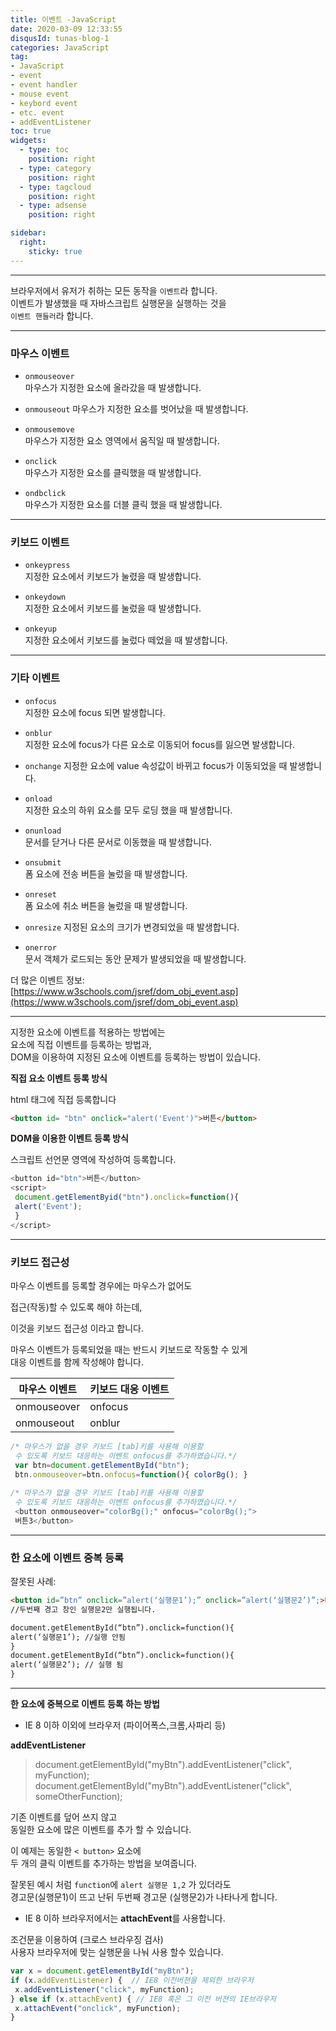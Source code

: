 ```yaml
---
title: 이벤트 -JavaScript
date: 2020-03-09 12:33:55
disqusId: tunas-blog-1
categories: JavaScript
tag: 
- JavaScript
- event
- event handler
- mouse event
- keybord event
- etc. event
- addEventListener
toc: true
widgets:
  - type: toc
    position: right
  - type: category
    position: right
  - type: tagcloud
    position: right
  - type: adsense
    position: right

sidebar:
  right:
    sticky: true
---
```


* * *

브라우저에서 유저가 취하는 모든 동작을 `이벤트`라 합니다.  
이벤트가 발생했을 때 자바스크립트 실행문을 실행하는 것을  
`이벤트 핸들러`라 합니다.

<!-- more -->

* * *

### 마우스 이벤트

*   `onmouseover`  
    마우스가 지정한 요소에 올라갔을 때 발생합니다.
    
*   `onmouseout`
    마우스가 지정한 요소를 벗어났을 때 발생합니다.
    
*   `onmousemove`  
    마우스가 지정한 요소 영역에서 움직일 때 발생합니다.
    
*   `onclick`  
    마우스가 지정한 요소를 클릭했을 때 발생합니다.
    
*   `ondbclick`  
    마우스가 지정한 요소를 더블 클릭 했을 때 발생합니다.
    

* * *

### 키보드 이벤트

*   `onkeypress`  
    지정한 요소에서 키보드가 눌렸을 때 발생합니다.
    
*   `onkeydown`  
    지정한 요소에서 키보드를 눌렀을 때 발생합니다.
    
*   `onkeyup`  
    지정한 요소에서 키보드를 눌렀다 떼었을 때 발생합니다.
    

* * *

### 기타 이벤트

*   `onfocus`  
    지정한 요소에 focus 되면 발생합니다.
    
*   `onblur`  
    지정한 요소에 focus가 다른 요소로 이동되어 focus를 잃으면 발생합니다.
    
*   `onchange`
    지정한 요소에 value 속성값이 바뀌고 focus가 이동되었을 때 발생합니다.
    
*   `onload`  
    지정한 요소의 하위 요소를 모두 로딩 했을 때 발생합니다.
    
*   `onunload`  
    문서를 닫거나 다른 문서로 이동했을 때 발생합니다.
    
*   `onsubmit`  
    폼 요소에 전송 버튼을 눌렀을 때 발생합니다.
    
*   `onreset`  
    폼 요소에 취소 버튼을 눌렀을 때 발생합니다.
    
*   `onresize` 
    지정된 요소의 크기가 변경되었을 때 발생합니다.
    
*   `onerror`  
    문서 객체가 로드되는 동안 문제가 발생되었을 때 발생합니다.
    

더 많은 이벤트 정보:  
[https://www.w3schools.com/jsref/dom_obj_event.asp](https://www.w3schools.com/jsref/dom_obj_event.asp)

* * *

지정한 요소에 이벤트를 적용하는 방법에는  
요소에 직접 이벤트를 등록하는 방법과,  
DOM을 이용하여 지정된 요소에 이벤트를 등록하는 방법이 있습니다.

**직접 요소 이벤트 등록 방식**

html 태그에 직접 등록합니다

```html
<button id= "btn" onclick="alert('Event')">버튼</button>  
```

**DOM을 이용한 이벤트 등록 방식**

스크립트 선언문 영역에 작성하여 등록합니다.

```js
<button id="btn">버튼</button>  
<script>  
 document.getElementByid("btn").onclick=function(){  
 alert('Event');  
 }  
</script>  
```

* * *

### 키보드 접근성

마우스 이벤트를 등록할 경우에는 마우스가 없어도

접근(작동)할 수 있도록 해야 하는데,

이것을 키보드 접근성 이라고 합니다.

마우스 이벤트가 등록되었을 때는 반드시 키보드로 작동할 수 있게  
대응 이벤트를 함께 작성해야 합니다.

| 마우스 이벤트 | 키보드 대응 이벤트 |
|---------------|--------------------|
| onmouseover   | onfocus            |
| onmouseout    | onblur             |


```js 예시
/* 마우스가 없을 경우 키보드 [tab]키를 사용해 이용할  
 수 있도록 키보드 대응하는 이벤트 onfocus를 추가하였습니다.*/  
 var btn=document.getElementById("btn");  
 btn.onmouseover=btn.onfocus=function(){ colorBg(); }  
  
/* 마우스가 없을 경우 키보드 [tab]키를 사용해 이용할  
 수 있도록 키보드 대응하는 이벤트 onfocus를 추가하였습니다.*/  
 <button onmouseover="colorBg();" onfocus="colorBg();">  
 버튼3</button>  
```

* * *

### 한 요소에 이벤트 중복 등록

잘못된 사례:

```html
<button id=”btn” onclick=”alert(‘실행문1’);” onclick=”alert(‘실행문2’)”;>버튼  
//두번째 경고 창인 실행문2만 실행됩니다.

document.getElementById(“btn”).onclick=function(){  
alert(‘실행문1’); //실행 안됨  
}  
document.getElementById(“btn”).onclick=function(){  
alert(‘실행문2’); // 실행 됨  
}
```

* * *

**한 요소에 중복으로 이벤트 등록 하는 방법**

*   IE 8 이하 이외에 브라우저 (파이어폭스,크롬,사파리 등)

**addEventListener**

>document.getElementById("myBtn").addEventListener("click", myFunction);
document.getElementById("myBtn").addEventListener("click", someOtherFunction);

기존 이벤트를 덮어 쓰지 않고  
동일한 요소에 많은 이벤트를 추가 할 수 있습니다.

이 예제는 동일한 `< button>` 요소에  
두 개의 클릭 이벤트를 추가하는 방법을 보여줍니다.

잘못된 예시 처럼 `function`에 `alert 실행문 1,2` 가 있더라도  
경고문(실행문1)이 뜨고 난뒤 두번째 경고문 (실행문2)가 나타나게 합니다.

*   IE 8 이하 브라우저에서는 **attachEvent**를 사용합니다.

조건문을 이용하여 (크로스 브라우징 검사)  
사용자 브라우저에 맞는 실행문을 나눠 사용 할수 있습니다.

```js
var x = document.getElementById("myBtn");  
if (x.addEventListener) {  // IE8 이전버젼을 제외한 브라우저  
 x.addEventListener("click", myFunction);  
} else if (x.attachEvent) { // IE8 혹은 그 이전 버젼의 IE브라우저  
 x.attachEvent("onclick", myFunction);  
}  
```